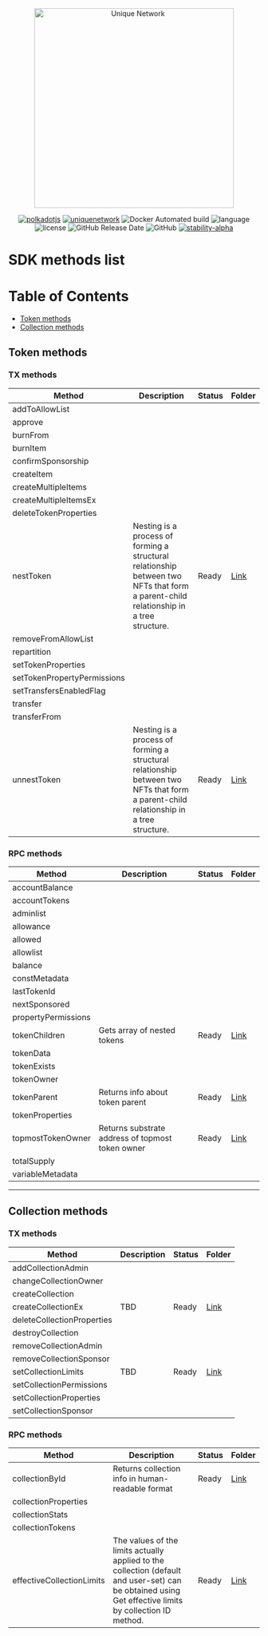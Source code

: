 <div align="center">
    <img width="400px" src="../doc/logo-white.svg" alt="Unique Network">

[![polkadotjs](https://img.shields.io/badge/polkadot-js-orange?style=flat-square)](https://polkadot.js.org)
[![uniquenetwork](https://img.shields.io/badge/unique-network-blue?style=flat-square)](https://unique.network/)
![Docker Automated build](https://img.shields.io/docker/cloud/automated/uniquenetwork/web?style=flat-square)
![language](https://img.shields.io/github/languages/top/uniquenetwork/unique-sdk?style=flat-square)
![license](https://img.shields.io/badge/License-Apache%202.0-blue?logo=apache&style=flat-square)
![GitHub Release Date](https://img.shields.io/github/release-date/uniquenetwork/unique-sdk?style=flat-square)
![GitHub](https://img.shields.io/github/v/tag/uniquenetwork/unique-sdk?style=flat-square)
[![stability-alpha](https://img.shields.io/badge/stability-alpha-f4d03f.svg)](https://github.com/mkenney/software-guides/blob/master/STABILITY-BADGES.md#alpha)
</div>

# SDK methods list

# Table of Contents

- [Token methods](#token-methods)
- [Collection methods](#collection-methods)



## Token methods

### TX methods
| Method                      | Description                                                                                                                           | Status | Folder                         |
|-----------------------------|---------------------------------------------------------------------------------------------------------------------------------------|--------|--------------------------------|
| addToAllowList              |                                                                                                                                       |        |                                |
| approve                     |                                                                                                                                       |        |                                |
| burnFrom                    |                                                                                                                                       |        |                                |
| burnItem                    |                                                                                                                                       |        |                                |
| confirmSponsorship          |                                                                                                                                       |        |                                |
| createItem                  |                                                                                                                                       |        |                                |
| createMultipleItems         |                                                                                                                                       |        |                                |
| createMultipleItemsEx       |                                                                                                                                       |        |                                |
| deleteTokenProperties       |                                                                                                                                       |        |                                |
| nestToken                   | Nesting is a process of forming a structural relationship between two NFTs that form a parent-child relationship in a tree structure. | Ready  | [Link](./methods/nest-token)   |
| removeFromAllowList         |                                                                                                                                       |        |                                |
| repartition                 |                                                                                                                                       |        |                                |
| setTokenProperties          |                                                                                                                                       |        |                                |
| setTokenPropertyPermissions |                                                                                                                                       |        |                                |
| setTransfersEnabledFlag     |                                                                                                                                       |        |                                |
| transfer                    |                                                                                                                                       |        |                                |
| transferFrom                |                                                                                                                                       |        |                                |
| unnestToken                 | Nesting is a process of forming a structural relationship between two NFTs that form a parent-child relationship in a tree structure. | Ready  | [Link](./methods/unnest-token) |

### RPC methods
| Method              | Description                                      | Status | Folder                                |
|---------------------|--------------------------------------------------|--------|---------------------------------------|
| accountBalance      |                                                  |        |                                       |
| accountTokens       |                                                  |        |                                       |
| adminlist           |                                                  |        |                                       |
| allowance           |                                                  |        |                                       |
| allowed             |                                                  |        |                                       |
| allowlist           |                                                  |        |                                       |
| balance             |                                                  |        |                                       |
| constMetadata       |                                                  |        |                                       |
| lastTokenId         |                                                  |        |                                       |
| nextSponsored       |                                                  |        |                                       |
| propertyPermissions |                                                  |        |                                       |
| tokenChildren       | Gets array of nested tokens                      | Ready  | [Link](./methods/token-children)      | 
| tokenData           |                                                  |        |                                       |
| tokenExists         |                                                  |        |                                       |
| tokenOwner          |                                                  |        |                                       |
| tokenParent         | Returns info about token parent                  | Ready  | [Link](./methods/token-parent)        |
| tokenProperties     |                                                  |        |                                       |
| topmostTokenOwner   | Returns substrate address of topmost token owner | Ready  | [Link](./methods/topmost-token-owner) |
| totalSupply         |                                                  |        |                                       |
| variableMetadata    |                                                  |        |                                       |

---

## Collection methods

### TX methods

| Method                      | Description | Status | Folder                                                      |
|-----------------------------|-------------|--------|-------------------------------------------------------------|
| addCollectionAdmin          |             |        |                                                             |
| changeCollectionOwner       |             |        |                                                             |
| createCollection            |             |        |                                                             |
| createCollectionEx          | TBD         | Ready  | [Link](./methods/create-collection-ex)  |
| deleteCollectionProperties  |             |        |                                                             |
| destroyCollection           |             |        |                                                             |
| removeCollectionAdmin       |             |        |                                                             |
| removeCollectionSponsor     |             |        |                                                             |
| setCollectionLimits         | TBD         | Ready  | [Link](./methods/set-collection-limits) |
| setCollectionPermissions    |             |        |                                                             |
| setCollectionProperties     |             |        |                                                             |
| setCollectionSponsor        |             |        |                                                             |

### RPC methods
| Method                    | Description                                                                                                                                            | Status | Folder                                        |
|---------------------------|--------------------------------------------------------------------------------------------------------------------------------------------------------|--------|-----------------------------------------------|
| collectionById            | Returns collection info in human-readable format                                                                                                       | Ready  | [Link](./methods/collection-by-id)            |
| collectionProperties      |                                                                                                                                                        |        |                                               |
| collectionStats           |                                                                                                                                                        |        |                                               |
| collectionTokens          |                                                                                                                                                        |        |                                               |
| effectiveCollectionLimits | The values of the limits actually applied to the collection (default and user-set) can be obtained using Get effective limits by collection ID method. | Ready  | [Link](./methods/effective-collection-limits) |

